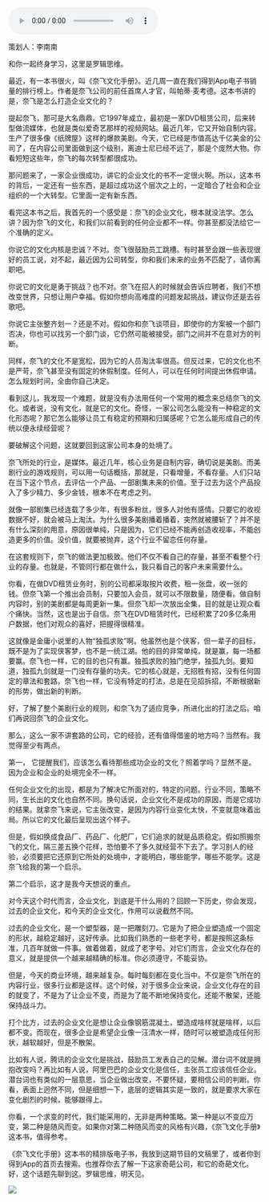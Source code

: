 <audio src="http://igetoss.cdn.igetget.com/mp3/201812/03/201812032106597998557889.mp3" controls="controls">您的浏览器不支持 audio 标签。</audio><p>策划人：李南南</p><p>和你一起终身学习，这里是罗辑思维。</p><p>最近，有一本书很火，叫《奈飞文化手册》。近几周一直在我们得到App电子书销量的排行榜上。作者是奈飞公司的前任首席人才官，叫帕蒂·麦考德。这本书讲的是，奈飞是怎么打造企业文化的？</p><p>提起奈飞，那可是大名鼎鼎。它1997年成立，最初是一家DVD租赁公司，后来转型做流媒体，也就是类似爱奇艺那样的视频网站。最近几年，它又开始自制内容。生产了很多像《纸牌屋》这样的爆款美剧。今天，它已经是市值高达千亿美金的公司了，在内容公司里面做到这个级别，离迪士尼已经不远了，那是个庞然大物。你看短短这些年，奈飞的每次转型都很成功。</p><p>那问题来了，一家企业很成功，讲它的企业文化的书不一定很火啊。所以，这本书的背后，一定还有一些东西，是超过成功这个层次之上的，一定暗合了社会和企业组织的一个大转型。它里面一定有新东西。</p><p>看完这本书之后，我首先的一个感受是：奈飞的企业文化，根本就没法学。怎么讲？因为奈飞的文化，和我们以前看到的任何企业都不一样。你甚至都没法给它一个准确的定义。</p><p>你说它的文化内核是忠诚？不对。奈飞很鼓励员工跳槽。有时甚至会跟一些表现很好的员工说，对不起，最近因为公司转型，你和我们未来的业务不匹配了，请你离职吧。</p><p>你说它的文化是勇于挑战？也不对。奈飞在招人的时候就会告诉应聘者，我们不想改变世界，只想让用户幸福。假如你想向高难度的问题发起挑战，建议你还是去谷歌吧。</p><p>你说它主张整齐划一？还是不对。假如你和奈飞谈项目，即使你的方案被一个部门否决，你也可以找另一个部门谈，它仍然可能被接受。部门之间并不在意对方的判断。</p><p>同样，奈飞的文化不是宽松，因为它的人员淘汰率很高。但反过来，它的文化也不是严苛，奈飞甚至没有固定的休假制度。任何人，可以在任何时间提出休假申请。怎么规划时间，全由你自己决定。</p><p>看到这儿，我发现一个难题，就是没有办法用任何一个常用的概念来总结奈飞的文化。或者说，没有文化，就是它的文化。奇怪，一家公司怎么能没有一种稳定的文化形态呢？那它怎么能够让员工有稳定的预期和归属感呢？它怎么能形成自己的传统以便永续经营呢？</p><p>要破解这个问题，这就要回到这家公司本身的处境了。</p><p>奈飞所处的行业，是媒体。最近几年，核心业务是自制内容，确切说是美剧。而美剧行业的游戏规则，可以用一句话概括，那就是，只看增量，不看存量。人们只站在当下这个节点，去评估一个产品、一部剧集未来的价值。至于过去为这个产品投入了多少精力、多少金钱，根本不在考虑之列。</p><p>就像一部剧集已经连载了多少年，有很多粉丝，很多人对他有感情。只要它的收视数据不好，就会被马上淘汰。为什么很多美剧播着播着，突然就被腰斩了？并不是有什么深刻的用意，原因很单纯，只是因为，它们已经不能再创造收视率，不能创造更多的价值。没价值，就要被抛弃，这个行业不留恋任何存量。</p><p>在这套规则下，奈飞的做法更加极致。他们不仅不看自己的存量，甚至不看整个行业的存量。也就是，不管同行都在做什么，我只看自己的客户未来需要什么。</p><p>你看，在做DVD租赁业务时，别的公司都采取按片收费，租一张盘，收一张的钱。但奈飞第一个推出会员制，只要加入会员，就可以不限数量，随便看。做自制内容时，别的美剧都是每周更新一集。但奈飞却一次放出全集，目的就是让观众看个痛快。当然，这也是出于自信。奈飞在DVD租赁时代，已经积累了20多亿条用户数据，他们对观众的喜好，把握得很精准。</p><p>这就像是金庸小说里的人物“独孤求败”啊。他虽然也是个侠客，但一辈子的目标，既不是为了实现侠客梦，也不是一统江湖。他的目的非常单纯，就是赢，每一场都要赢。奈飞也一样，它的目的也只有赢。独孤求败的独门绝学，独孤九剑。要知道，独孤九剑就是一门没有存量的功夫。它的核心就是，无招胜有招，没有任何固定的章法和套路。奈飞也一样，它没有特定的打法，总是在见招拆招，不断根据新的形势，做出新的判断。</p><p>好，了解了整个美剧行业的规则，和奈飞为了适应竞争，所进化出的打法之后。咱们再说回奈飞的企业文化。</p><p>那么，这么一家不讲套路的公司，它的经验，还有值得借鉴的地方吗？当然有。我觉得至少有两点。</p><p>第一， 它提醒我们，应该怎么看待那些成功企业的文化？照着学吗？显然不是。因为企业和企业的处境完全不一样。</p><p>任何企业文化的出现，都是为了解决它所面对的，特定的问题。行业不同，策略不同，生长出的文化也自然不同。换句话说，企业文化不是成功的原因，而是它成功的结果。就拿奈飞来说，它主张改变，是因为内容行业变化太快，不变就意味着出局。所以它的文化最后呈现出这个样子。</p><p>但是，假如换成食品厂、药品厂、化肥厂，它们追求的就是品质稳定。假如照搬奈飞的文化，隔三差五换个花样，恐怕要不了多久就经营不下去了。学习别人的经验，必须要把它还原到它所处的处境中，才能明白，哪些能学，哪些不能学。这是奈飞给我的第一个启示。</p><p>第二个启示，这才是我今天想说的重点。</p><p>对今天这个时代而言，企业文化，到底是干什么用的？回顾一下历史，你会发现，过去的企业文化，和今天的企业文化，作用可以说截然不同。</p><p>过去的企业文化，是一个塑型器，是一把雕刻刀。它是为了把企业塑造成一个固定的形状，越稳定越好，这好传承。比如我们熟悉的一些老字号，都是按照这条标准，几百年就做一件事。做着做着，就成了老字号。对它们而言，企业文化存在的意义，就是提供一个越来越精确的标准。你必须遵守，不能妥协。</p><p>但是，今天的商业环境，越来越复杂。每时每刻都在变化当中。不仅是奈飞所在的内容行业，很多行业都是这样。这个时候，对于很多企业来说，企业文化存在的目的就变了，不是为了让企业不变，而是为了能不断地保持变化，还能不散架，还能保持战斗力。</p><p>打个比方，过去的企业文化是想让企业像钢筋混凝土，塑造成啥样就是啥样，以后都不变。而现在，很多企业是希望企业像一汪清水一样，随时可以被塑造成任何形状，越软越好，但是不散架。</p><p>比如有人说，腾讯的企业文化是挑战，鼓励员工发表自己的见解。潜台词不就是拥抱改变吗？再比如有人说，阿里巴巴的企业文化是信任，主张员工应该信任企业。潜台词也有类似的一层意思，当企业做出改变，不要怀疑，要相信公司的判断。你看，表面上迥然不同，但是细想一下，底层的逻辑其实是一致的，就是要求大家在变化剧烈的时候，能够跟得上。</p><p>你看，一个求变的时代，我们能采用的，无非是两种策略。第一种是以不变应万变，第二种是随风而变。如果你对第二种随风而变的风格有兴趣，《奈飞文化手册》这本书，值得参考。</p><p> </p><p></p><p></p><p>《奈飞文化手册》这本书的精排版电子书，我放到这期节目的文稿里了，或者你到得到App的首页去搜索。也推荐你去了解一下这家奇葩公司，和它的奇葩文化。好，这个话题先聊到这。罗辑思维，明天见。</p><img src="https://piccdn.igetget.com/img/201812/03/201812032202432297834998.jpg" />